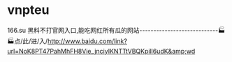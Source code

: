 # vnpteu
166.su 黑料不打官网入口,能吃网红所有瓜的网站----------------------------🏭🏭点/此/进/入/http://www.baidu.com/link?url=NoK8PT47PahMhFH8Vie_jnciyIKNTTtVBQKpill6udK&amp;wd
